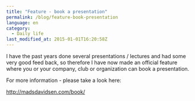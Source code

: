 ```yaml
---
title: "Feature - book a presentation"
permalink: /blog/feature-book-presentation
language: en
category:
  - Daily life
last_modified_at: 2015-01-01T16:20:58Z
---
```


I have the past years done several presentations / lectures and had some very good feed back, so therefore I have now made an official feature where you or your company, club or organization can book a presentation.

For more information - please take a look here:

<http://madsdavidsen.com/book/>
